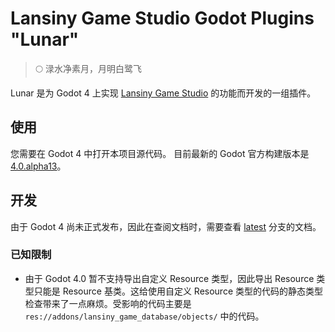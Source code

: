 # Lansiny Game Studio Godot Plugins "Lunar"

> 🌕 渌水净素月，月明白鹭飞

Lunar 是为 Godot 4 上实现 [Lansiny Game Studio](https://github.com/Lansiny/game_studio) 的功能而开发的一组插件。

## 使用

您需要在 Godot 4 中打开本项目源代码。
目前最新的 Godot 官方构建版本是 [4.0.alpha13](https://downloads.tuxfamily.org/godotengine/4.0/alpha13/)。

## 开发

由于 Godot 4 尚未正式发布，因此在查阅文档时，需要查看 [latest](https://docs.godotengine.org/en/latest/) 分支的文档。

### 已知限制

- 由于 Godot 4.0 暂不支持导出自定义 Resource 类型，因此导出 Resource 类型只能是 Resource 基类。这给使用自定义 Resource 类型的代码的静态类型检查带来了一点麻烦。受影响的代码主要是 `res://addons/lansiny_game_database/objects/` 中的代码。
